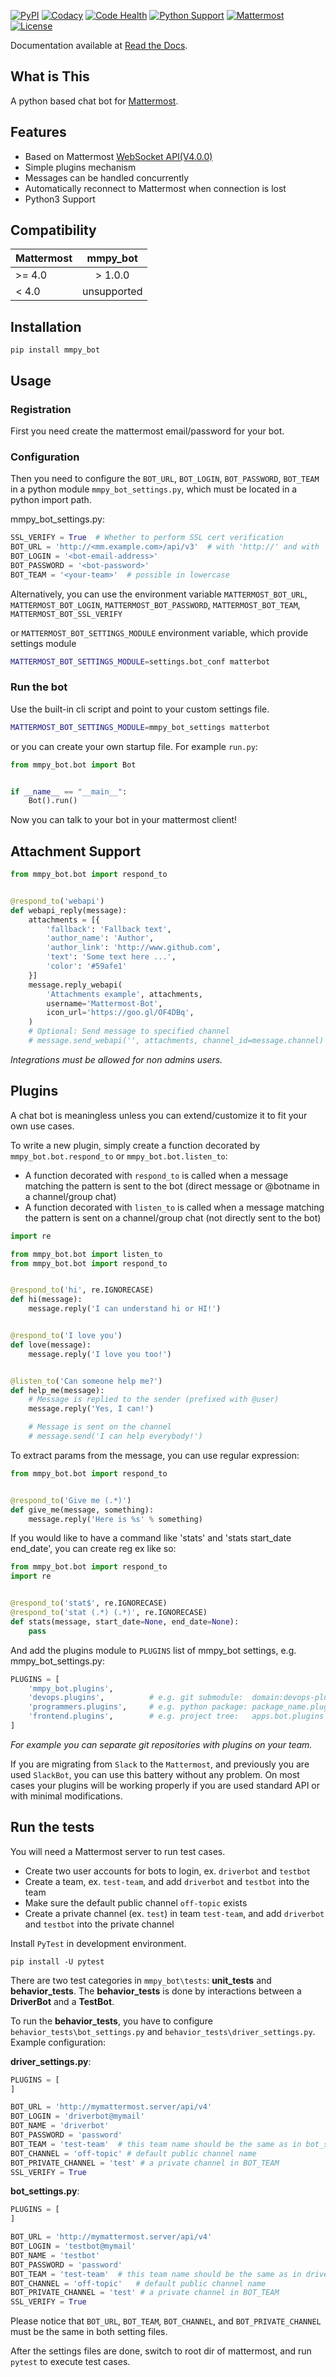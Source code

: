 [![PyPI](https://badge.fury.io/py/mmpy_bot.svg)](https://pypi.python.org/pypi/mmpy_bot)
[![Codacy](https://api.codacy.com/project/badge/grade/b06f3af1d8a04c6faa9a76a4ae3cb483)](https://www.codacy.com/app/attzonko/mmpy_bot)
[![Code Health](https://landscape.io/github/LPgenerator/mmpy_bot/master/landscape.svg?style=flat)](https://landscape.io/github/LPgenerator/mattermost_bot/master)
[![Python Support](https://img.shields.io/badge/python-2.7,3.5-blue.svg)](https://pypi.python.org/pypi/mmpy_bot/)
[![Mattermost](https://img.shields.io/badge/mattermost-1.4+-blue.svg)](http://www.mattermost.org)
[![License](https://img.shields.io/badge/license-MIT-green.svg)](https://pypi.python.org/pypi/mmpy_bot/)

Documentation available at [Read the Docs](http://mmpy_bot.readthedocs.org/).


## What is This

A python based chat bot for [Mattermost](http://www.mattermost.org).

## Features

* Based on Mattermost [WebSocket API(V4.0.0)](https://api.mattermost.com)
* Simple plugins mechanism
* Messages can be handled concurrently
* Automatically reconnect to Mattermost when connection is lost
* Python3 Support


## Compatibility

|    Mattermost    |  mmpy_bot   |
|------------------|:-----------:|
|     >= 4.0       |  > 1.0.0    |
|     <  4.0       | unsupported |


## Installation

```
pip install mmpy_bot
```

## Usage

### Registration

First you need create the mattermost email/password for your bot.

### Configuration

Then you need to configure the `BOT_URL`, `BOT_LOGIN`, `BOT_PASSWORD`, `BOT_TEAM` in a python module
`mmpy_bot_settings.py`, which must be located in a python import path.


mmpy_bot_settings.py:

```python
SSL_VERIFY = True  # Whether to perform SSL cert verification
BOT_URL = 'http://<mm.example.com>/api/v3'  # with 'http://' and with '/api/v3' path. without trailing slash. '/api/v1' - for version < 3.0
BOT_LOGIN = '<bot-email-address>'
BOT_PASSWORD = '<bot-password>'
BOT_TEAM = '<your-team>'  # possible in lowercase
```

Alternatively, you can use the environment variable `MATTERMOST_BOT_URL`,
`MATTERMOST_BOT_LOGIN`, `MATTERMOST_BOT_PASSWORD`, `MATTERMOST_BOT_TEAM`,
`MATTERMOST_BOT_SSL_VERIFY`

or `MATTERMOST_BOT_SETTINGS_MODULE` environment variable, which provide settings module

```bash
MATTERMOST_BOT_SETTINGS_MODULE=settings.bot_conf matterbot
```


### Run the bot

Use the built-in cli script and point to your custom settings file.

```bash
MATTERMOST_BOT_SETTINGS_MODULE=mmpy_bot_settings matterbot
```

or you can create your own startup file. For example `run.py`:

```python
from mmpy_bot.bot import Bot


if __name__ == "__main__":
    Bot().run()
```

Now you can talk to your bot in your mattermost client!



## Attachment Support

```python
from mmpy_bot.bot import respond_to


@respond_to('webapi')
def webapi_reply(message):
    attachments = [{
        'fallback': 'Fallback text',
        'author_name': 'Author',
        'author_link': 'http://www.github.com',
        'text': 'Some text here ...',
        'color': '#59afe1'
    }]
    message.reply_webapi(
        'Attachments example', attachments,
        username='Mattermost-Bot',
        icon_url='https://goo.gl/OF4DBq',
    )
    # Optional: Send message to specified channel
    # message.send_webapi('', attachments, channel_id=message.channel)
```

*Integrations must be allowed for non admins users.*

## Plugins

A chat bot is meaningless unless you can extend/customize it to fit your own use cases.

To write a new plugin, simply create a function decorated by `mmpy_bot.bot.respond_to` or `mmpy_bot.bot.listen_to`:

- A function decorated with `respond_to` is called when a message matching the pattern is sent to the bot (direct message or @botname in a channel/group chat)
- A function decorated with `listen_to` is called when a message matching the pattern is sent on a channel/group chat (not directly sent to the bot)

```python
import re

from mmpy_bot.bot import listen_to
from mmpy_bot.bot import respond_to


@respond_to('hi', re.IGNORECASE)
def hi(message):
    message.reply('I can understand hi or HI!')


@respond_to('I love you')
def love(message):
    message.reply('I love you too!')


@listen_to('Can someone help me?')
def help_me(message):
    # Message is replied to the sender (prefixed with @user)
    message.reply('Yes, I can!')

    # Message is sent on the channel
    # message.send('I can help everybody!')
```

To extract params from the message, you can use regular expression:
```python
from mmpy_bot.bot import respond_to


@respond_to('Give me (.*)')
def give_me(message, something):
    message.reply('Here is %s' % something)
```

If you would like to have a command like 'stats' and 'stats start_date end_date', you can create reg ex like so:

```python
from mmpy_bot.bot import respond_to
import re


@respond_to('stat$', re.IGNORECASE)
@respond_to('stat (.*) (.*)', re.IGNORECASE)
def stats(message, start_date=None, end_date=None):
    pass
```


And add the plugins module to `PLUGINS` list of mmpy_bot settings, e.g. mmpy_bot_settings.py:

```python
PLUGINS = [
    'mmpy_bot.plugins',
    'devops.plugins',          # e.g. git submodule:  domain:devops-plugins.git
    'programmers.plugins',     # e.g. python package: package_name.plugins
    'frontend.plugins',        # e.g. project tree:   apps.bot.plugins
]
```
*For example you can separate git repositories with plugins on your team.*


If you are migrating from `Slack` to the `Mattermost`, and previously you are used `SlackBot`,
you can use this battery without any problem. On most cases your plugins will be working properly
if you are used standard API or with minimal modifications.

## Run the tests

You will need a Mattermost server to run test cases. 

 * Create two user accounts for bots to login, ex. `driverbot` and `testbot`
 * Create a team, ex. `test-team`, and add `driverbot` and `testbot` into the team
 * Make sure the default public channel `off-topic` exists
 * Create a private channel (ex. `test`) in team `test-team`, and add `driverbot` and `testbot` into the private channel

Install `PyTest` in development environment.

```
pip install -U pytest
```

There are two test categories in `mmpy_bot\tests`: __unit_tests__ and __behavior_tests__. The __behavior_tests__ is done by interactions between a __DriverBot__ and a __TestBot__.

To run the __behavior_tests__, you have to configure `behavior_tests\bot_settings.py` and `behavior_tests\driver_settings.py`. Example configuration:

__driver_settings.py__:
```python
PLUGINS = [
]

BOT_URL = 'http://mymattermost.server/api/v4'
BOT_LOGIN = 'driverbot@mymail'
BOT_NAME = 'driverbot'
BOT_PASSWORD = 'password'
BOT_TEAM = 'test-team'  # this team name should be the same as in bot_settings
BOT_CHANNEL = 'off-topic' # default public channel name
BOT_PRIVATE_CHANNEL = 'test' # a private channel in BOT_TEAM
SSL_VERIFY = True
```

__bot_settings.py__:
```python
PLUGINS = [
]

BOT_URL = 'http://mymattermost.server/api/v4'
BOT_LOGIN = 'testbot@mymail'
BOT_NAME = 'testbot'
BOT_PASSWORD = 'password'
BOT_TEAM = 'test-team'  # this team name should be the same as in driver_settings
BOT_CHANNEL = 'off-topic'   # default public channel name
BOT_PRIVATE_CHANNEL = 'test' # a private channel in BOT_TEAM
SSL_VERIFY = True
```

Please notice that `BOT_URL`, `BOT_TEAM`, `BOT_CHANNEL`, and `BOT_PRIVATE_CHANNEL` must be the same in both setting files.

After the settings files are done, switch to root dir of mattermost, and run `pytest` to execute test cases.
